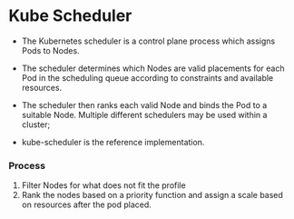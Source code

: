 # Kube Scheduler

- The Kubernetes scheduler is a control plane process which assigns Pods to Nodes. 

- The scheduler determines which Nodes are valid placements for each Pod in the scheduling queue according to constraints and available resources. 
  
- The scheduler then ranks each valid Node and binds the Pod to a suitable Node. Multiple different schedulers may be used within a cluster;
  
-  kube-scheduler is the reference implementation.

### Process

1. Filter Nodes for what does not fit the profile
2. Rank the nodes based on a priority function and assign a scale based on resources after the pod placed.